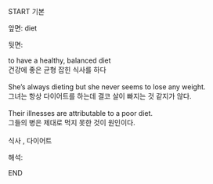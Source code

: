 START
기본

앞면:
diet


뒷면:
<div>to have a healthy, balanced diet </div><div>건강에 좋은 균형 잡힌 식사를 하다</div><div><br></div><div><div>She’s always dieting but she never seems to lose any weight. </div><div>그녀는 항상 다이어트를 하는데 결코 살이 빠지는 것 같지가 않다.</div></div><div><br></div><div><div>Their illnesses are attributable to a poor diet. </div><div><div>그들의 병은 제대로 먹지 못한 것이 원인이다.</div></div></div><div><br></div><div>식사 , 다이어트</div>


해석:
<!--ID: 1746614453745-->
END